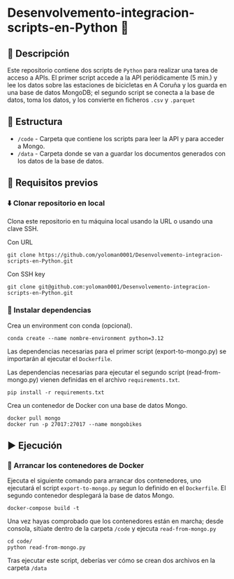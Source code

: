 # Desenvolvemento-integracion-scripts-en-Python :snake:

## :book: Descripción

Este repositorio contiene dos scripts de `Python` para realizar una tarea de acceso a APIs. El primer script accede a la API periódicamente (5 min.) y lee los datos sobre las estaciones de bicicletas en A Coruña y los guarda en una base de datos MongoDB; el segundo script se conecta a la base de datos, toma los datos, y los convierte en ficheros `.csv` y `.parquet`

## :open_file_folder: Estructura
- `/code` - Carpeta que contiene los scripts para leer la API y para acceder a Mongo.
- `/data` - Carpeta donde se van a guardar los documentos generados con los datos de la base de datos.

## :wrench: Requisitos previos

### :arrow_down: Clonar repositorio en local

Clona este repositorio en tu máquina local usando la URL o usando una clave SSH.

Con URL

~~~
git clone https://github.com/yoloman0001/Desenvolvemento-integracion-scripts-en-Python.git
~~~

Con SSH key

~~~
git clone git@github.com:yoloman0001/Desenvolvemento-integracion-scripts-en-Python.git
~~~

### :link: Instalar dependencias

Crea un environment con conda (opcional).

~~~
conda create --name nombre-environment python=3.12
~~~

Las dependencias necesarias para el primer script (export-to-mongo.py) se importarán al ejecutar el `Dockerfile`.

Las dependencias necesarias para ejecutar el segundo script (read-from-mongo.py) vienen definidas en el archivo `requirements.txt`.
~~~
pip install -r requirements.txt
~~~

Crea un contenedor de Docker con una base de datos Mongo.

~~~
docker pull mongo
docker run -p 27017:27017 --name mongobikes
~~~

## :arrow_forward: Ejecución

### 💼 Arrancar los contenedores de Docker

Ejecuta el siguiente comando para arrancar dos contenedores, uno ejecutará el script `export-to-mongo.py` segun lo definido en el `Dockerfile`. El segundo contenedor desplegará la base de datos Mongo.

~~~
docker-compose build -t
~~~

Una vez hayas comprobado que los contenedores están en marcha; desde consola, sitúate dentro de la carpeta `/code` y ejecuta `read-from-mongo.py`

~~~
cd code/
python read-from-mongo.py
~~~

Tras ejecutar este script, deberías ver cómo se crean dos archivos en la carpeta `/data`


